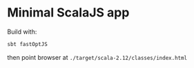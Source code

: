 # Minimal ScalaJS app

Build with:

```bash
sbt fastOptJS
```

then point browser at `./target/scala-2.12/classes/index.html`


